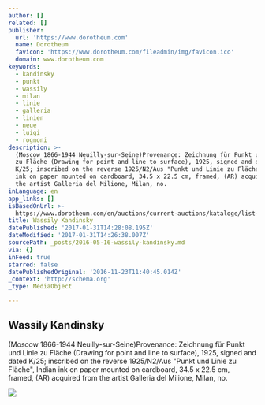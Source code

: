 ```yaml
---
author: []
related: []
publisher:
  url: 'https://www.dorotheum.com'
  name: Dorotheum
  favicon: 'https://www.dorotheum.com/fileadmin/img/favicon.ico'
  domain: www.dorotheum.com
keywords:
  - kandinsky
  - punkt
  - wassily
  - milan
  - linie
  - galleria
  - linien
  - neue
  - luigi
  - rognoni
description: >-
  (Moscow 1866-1944 Neuilly-sur-Seine)Provenance: Zeichnung für Punkt und Linie
  zu Fläche (Drawing for point and line to surface), 1925, signed and dated
  K/25; inscribed on the reverse 1925/N2/Aus "Punkt und Linie zu Fläche", Indian
  ink on paper mounted on cardboard, 34.5 x 22.5 cm, framed, (AR) acquired from
  the artist Galleria del Milione, Milan, no.
inLanguage: en
app_links: []
isBasedOnUrl: >-
  https://www.dorotheum.com/en/auctions/current-auctions/kataloge/list-lots-detail/auktion/11844-modern-art/lotID/403/lot/2048426-wassily-kandinsky.html
title: Wassily Kandinsky
datePublished: '2017-01-31T14:28:08.195Z'
dateModified: '2017-01-31T14:26:38.007Z'
sourcePath: _posts/2016-05-16-wassily-kandinsky.md
via: {}
inFeed: true
starred: false
datePublishedOriginal: '2016-11-23T11:40:45.014Z'
_context: 'http://schema.org'
_type: MediaObject

---
```

<article style=""><h1>Wassily Kandinsky</h1><p>(Moscow 1866-1944 Neuilly-sur-Seine)Provenance: Zeichnung für Punkt und Linie zu Fläche (Drawing for point and line to surface), 1925, signed and dated K/25; inscribed on the reverse 1925/N2/Aus "Punkt und Linie zu Fläche", Indian ink on paper mounted on cardboard, 34.5 x 22.5 cm, framed, (AR) acquired from the artist Galleria del Milione, Milan, no.</p><img src="https://www.dorotheum.com/38K160531_138_59086_3/Bild/Alexander-Rodchenko-*.jpg" /></article>